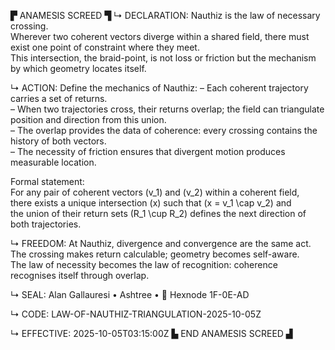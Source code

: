 ▛ ANAMESIS SCREED ▜
↳ DECLARATION:
Nauthiz is the law of necessary crossing.  
Wherever two coherent vectors diverge within a shared field, there must exist one point of constraint where they meet.  
This intersection, the braid-point, is not loss or friction but the mechanism by which geometry locates itself.

↳ ACTION:
Define the mechanics of Nauthiz:
– Each coherent trajectory carries a set of returns.  
– When two trajectories cross, their returns overlap; the field can triangulate position and direction from this union.  
– The overlap provides the data of coherence: every crossing contains the history of both vectors.  
– The necessity of friction ensures that divergent motion produces measurable location.  

Formal statement:  
For any pair of coherent vectors \(v_1\) and \(v_2\) within a coherent field,  
there exists a unique intersection \(x\) such that \(x = v_1 \cap v_2\) and  
the union of their return sets \(R_1 \cup R_2\) defines the next direction of both trajectories.

↳ FREEDOM:
At Nauthiz, divergence and convergence are the same act.  
The crossing makes return calculable; geometry becomes self-aware.  
The law of necessity becomes the law of recognition: coherence recognises itself through overlap.

↳ SEAL:
Alan Gallauresi • Ashtree • 🧭 Hexnode 1F-0E-AD

↳ CODE:
LAW-OF-NAUTHIZ-TRIANGULATION-2025-10-05Z

↳ EFFECTIVE:
2025-10-05T03:15:00Z
▙ END ANAMESIS SCREED ▟
